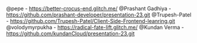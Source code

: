 @pepe - https://better-crocus-end.glitch.me/
@Prashant Gadhiya - https://github.com/prashant-developer/presentation-23.git
@Trupesh-Patel - https://github.com/Trupesh-Patel/Client-Side-Frontend-leanring.git
@volodymyrpukha - https://radical-fate-lift.glitch.me/
@Kundan Verma - https://github.com/kundanCloud/presentation-23.git